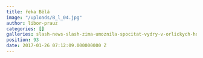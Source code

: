 ```yaml
---
title: řeka Bělá
image: "/uploads/B_l_04.jpg"
author: libor-prauz
categories: []
galleries: slash-news-slash-zima-umoznila-spocitat-vydry-v-orlickych-horach
position: 93
date: 2017-01-26 07:12:09.000000000 Z
---
```

